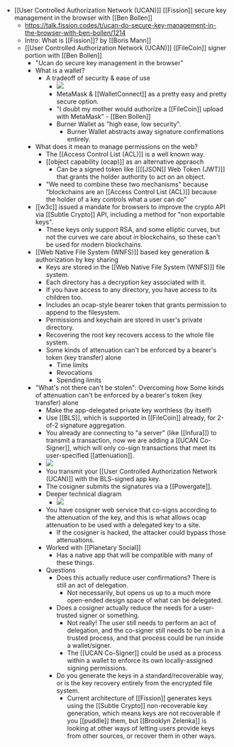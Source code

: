 - [[User Controlled Authorization Network (UCAN)]] [[Fission]] secure key management in the browser with [[Ben Bollen]]
    - https://talk.fission.codes/t/ucan-do-secure-key-management-in-the-browser-with-ben-bollen/1214
    - Intro: What is [[Fission]]? by [[Boris Mann]]
    - [[User Controlled Authorization Network (UCAN)]] [[FileCoin]] signer portion with [[Ben Bollen]]
        - "Ucan do secure key management in the browser"
        - What is a wallet?
            - A tradeoff of security & ease of use
                - ![](https://firebasestorage.googleapis.com/v0/b/firescript-577a2.appspot.com/o/imgs%2Fapp%2FMetaMask%2FlMOcboNjXb.png?alt=media&token=d551baf1-0480-41cc-b1ff-be5b95e1300e)
                - MetaMask & [[WalletConnect]] as a pretty easy and pretty secure option.
                - "I doubt my mother would authorize a [[FileCoin]] upload with MetaMask" - [[Ben Bollen]]
                - Burner Wallet as "high ease, low security".
                    - Burner Wallet abstracts away signature confirmations entirely.
        - What does it mean to manage permissions on the web?
            - The [[Access Control List (ACL)]] is a well known way.
            - [[object capability (ocap)]] as an alternative appraoch
                - Can be a signed token like [[[[JSON]] Web Token (JWT)]] that grants the holder authority to act on an object.
            - "We need to combine these two mechanisms" because "blockchains are an [[Access Control List (ACL)]] because the holder of a key controls what a user can do"
        - [[w3c]] issued a mandate for browsers to improve the crypto API via [[Subtle Crypto]] API, including a method for "non exportable keys".
            - These keys only support RSA, and some elliptic curves, but not the curves we care about in blockchains, so these can't be used for modern blockchains.
        - [[Web Native File System (WNFS)]] based key generation & authorization by key sharing
            - Keys are stored in the [[Web Native File System (WNFS)]] file system.
            - Each directory has a decryption key associated with it.
            - If you have access to any directory, you have access to its children too.
            - Includes an ocap-style bearer token that grants permission to append to the filesystem.
            - Permissions and keychain are stored in user's private directory.
            - Recovering the root key recovers access to the whole file system.
            - Some kinds of attenuation can't be enforced by a bearer's token (key transfer) alone
                - Time limits
                - Revocations
                - Spending limits
        - "What's not there can't be stolen": Overcoming how Some kinds of attenuation can't be enforced by a bearer's token (key transfer) alone
            - Make the app-delegated private key worthless (by itself)
            - Use [[BLS]], which is supported in [[FileCoin]] already, for 2-of-2 signature aggregation.
            - You already are connecting to "a server" (like [[Infura]]) to transmit a transaction, now we are adding a [[UCAN Co-Signer]], which will only co-sign transactions that meet its user-specified [[attenuation]].
            - ![](https://firebasestorage.googleapis.com/v0/b/firescript-577a2.appspot.com/o/imgs%2Fapp%2FMetaMask%2FIbWpc4PTIG.png?alt=media&token=de730464-fc46-4387-bfd4-cb7936945238)
            - You transmit your [[User Controlled Authorization Network (UCAN)]] with the BLS-signed app key.
            - The cosigner submits the signatures via a [[Powergate]].
            - Deeper technical diagram
                - ![](https://firebasestorage.googleapis.com/v0/b/firescript-577a2.appspot.com/o/imgs%2Fapp%2FMetaMask%2F85mE0aXyWd.png?alt=media&token=f4e9ca05-0ec3-49a6-8439-553af6b3f093)
            - You have cosigner web service that co-signs according to the attenuation of the key, and this is what allows ocap attenuation to be used with a delegated key to a site.
                - If the cosigner is hacked, the attacker could bypass those attenuations.
            - Worked with [[Planetary Social]]
                - Has a native app that will be compatible with many of these things.
            - Questions
                - Does this actually reduce user confirmations? There is still an act of delegation.
                    - Not necessarily, but opens us up to a much more open-ended design space of what can be delegated.
                - Does a cosigner actually reduce the needs for a user-trusted signer or something.
                    - Not really! The user still needs to perform an act of delegation, and the co-signer still needs to be run in a trusted process, and that process could be run inside a wallet/signer.
                    - The [[UCAN Co-Signer]] could be used as a process within a wallet to enforce its own locally-assigned signing permissions.
                - Do you generate the keys in a standard/recoverable way, or is the key recovery entirely from the encrypted file system.
                    - Current architecture of [[Fission]] generates keys using the [[Subtle Crypto]] non-recoverable key generation, which means keys are not recoverable if you [[puddle]] them, but [[Brooklyn Zelenka]] is looking at other ways of letting users provide keys from other sources, or recover them in other ways.
